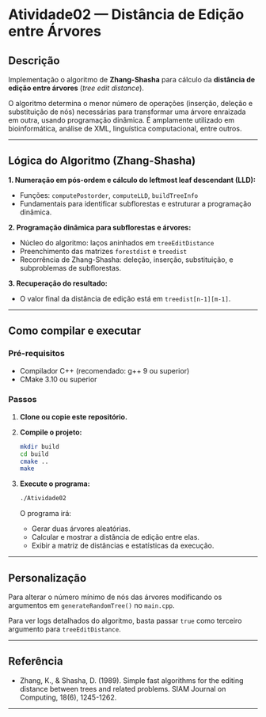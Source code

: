 # Atividade02 — Distância de Edição entre Árvores

## Descrição

Implementação o algoritmo de **Zhang-Shasha** para cálculo da **distância de edição entre árvores** (*tree edit distance*).

O algoritmo determina o menor número de operações (inserção, deleção e substituição de nós) necessárias para transformar uma árvore enraizada em outra, usando programação dinâmica. É amplamente utilizado em bioinformática, análise de XML, linguística computacional, entre outros.

---

## Lógica do Algoritmo (Zhang-Shasha)

**1. Numeração em pós-ordem e cálculo do leftmost leaf descendant (LLD):**
- Funções: `computePostorder`, `computeLLD`, `buildTreeInfo`
- Fundamentais para identificar subflorestas e estruturar a programação dinâmica.

**2. Programação dinâmica para subflorestas e árvores:**
- Núcleo do algoritmo: laços aninhados em `treeEditDistance`
- Preenchimento das matrizes `forestdist` e `treedist`
- Recorrência de Zhang-Shasha: deleção, inserção, substituição, e subproblemas de subflorestas.

**3. Recuperação do resultado:**
- O valor final da distância de edição está em `treedist[n-1][m-1]`.

---

## Como compilar e executar

### Pré-requisitos

- Compilador C++ (recomendado: g++ 9 ou superior)
- CMake 3.10 ou superior

### Passos

1. **Clone ou copie este repositório.**

2. **Compile o projeto:**
   ```sh
   mkdir build
   cd build
   cmake ..
   make
   ```

3. **Execute o programa:**
   ```sh
   ./Atividade02
   ```

   O programa irá:
   - Gerar duas árvores aleatórias.
   - Calcular e mostrar a distância de edição entre elas.
   - Exibir a matriz de distâncias e estatísticas da execução.

---

## Personalização

Para alterar o número mínimo de nós das árvores modificando os argumentos em `generateRandomTree()` no `main.cpp`.

Para ver logs detalhados do algoritmo, basta passar `true` como terceiro argumento para `treeEditDistance`.

---

## Referência

- Zhang, K., & Shasha, D. (1989). Simple fast algorithms for the editing distance between trees and related problems. SIAM Journal on Computing, 18(6), 1245-1262.

---